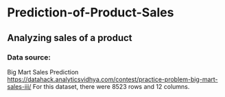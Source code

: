 # Prediction-of-Product-Sales

## Analyzing sales of a product

### Data source:
Big Mart Sales Prediction https://datahack.analyticsvidhya.com/contest/practice-problem-big-mart-sales-iii/
For this dataset, there were 8523 rows and 12 columns.
